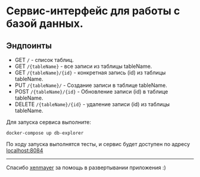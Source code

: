 # Сервис-интерфейс для работы с базой данных.

## Эндпоинты

- GET `/` - список таблиц.
- GET `/{tableName}` - все записи из таблицы tableName.
- GET `/{tableName}/{id}` - конкретная запись (id) из таблицы tableName.
- PUT `/{tableName}/` - Создание записи в таблице tableName.
- POST `/{tableName}/{id}` - Обновление записи (id) в таблице tableName.
- DELETE `/{tableName}/{id}` - удаление записи (id) из таблицы tableName.

Для запуска сервиса выполните:

`docker-compose up db-explorer`

По ходу запуска выполнятся тесты, и сервис будет доступен по адресу [localhost:8084](http://localhost:8084/)

___

Спасибо [xenmayer](https://github.com/xenmayer) за помощь в развертывании приложения :)